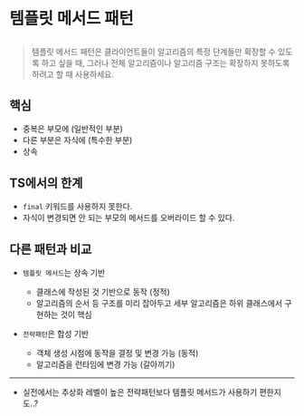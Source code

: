 # 템플릿 메서드 패턴

##

> 템플릿 메서드 패턴은 클라이언트들이 알고리즘의 특정 단계들만 확장할 수 있도록 하고 싶을 때, 그러나 전체 알고리즘이나 알고리즘 구조는 확장하지 못하도록 하려고 할 때 사용하세요.

## 핵심

- 중복은 부모에 (일반적인 부분)
- 다른 부분은 자식에 (특수한 부분)
- 상속

## TS에서의 한계

- `final` 키워드를 사용하지 못한다.
- 자식이 변경되면 안 되는 부모의 메서드를 오버라이드 할 수 있다.

## 다른 패턴과 비교

- `템플릿 메서드`는 상속 기반

  - 클래스에 작성된 것 기반으로 동작 (정적)
  - 알고리즘의 순서 등 구조를 미리 잡아두고 세부 알고리즘은 하위 클래스에서 구현하는 것이 핵심

- `전략패턴`은 합성 기반

  - 객체 생성 시점에 동작을 결정 및 변경 가능 (동적)
  - 알고리즘을 런타임에 변경 가능 (갈아끼기)

---

- 실전에서는 추상화 레벨이 높은 전략패턴보다 템플릿 메서드가 사용하기 편한지도..?
